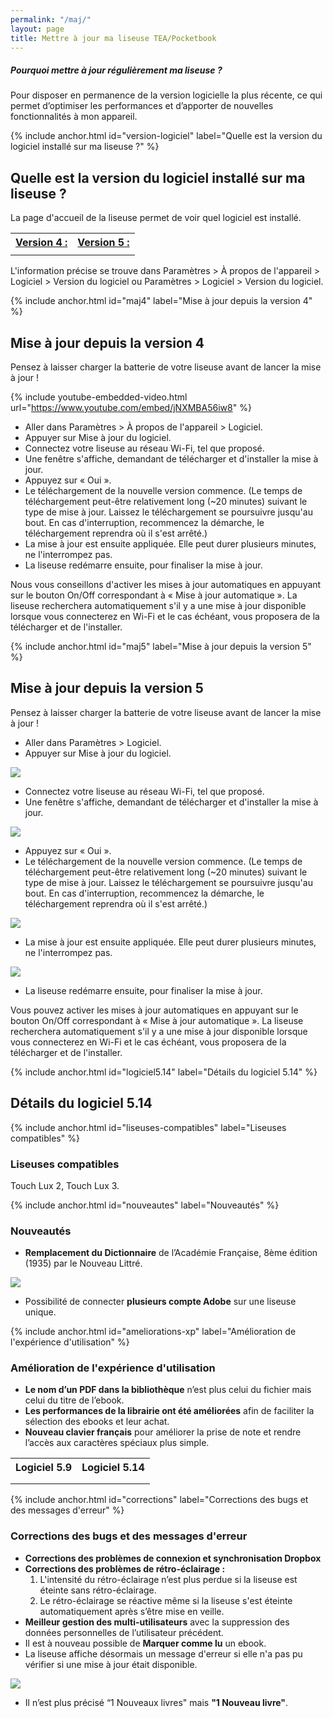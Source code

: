 ```yaml
---
permalink: "/maj/"
layout: page
title: Mettre à jour ma liseuse TEA/Pocketbook
---
```


<div class="protip">
    <h5>Pourquoi mettre à jour régulièrement ma liseuse ?</h5>
    <p>Pour disposer en permanence de la version logicielle la plus récente, ce qui permet d’optimiser les performances et d’apporter de nouvelles fonctionnalités à mon appareil.</p>
</div>

{% include anchor.html id="version-logiciel" label="Quelle est la version du logiciel installé sur ma liseuse ?" %}

## Quelle est la version du logiciel installé sur ma liseuse ?

La page d'accueil de la liseuse permet de voir quel logiciel est installé.

<table class="table table-bordered" style="text-align:center">
    <tr>
        <th><a href="#maj4">Version 4 :</a></th>
        <th><a href="#maj5">Version 5 :</a></th>
    </tr>
    <tr>
        <td><a href="#maj4"><img src="/images/index-info-3.jpg" alt=""></a></td>
        <td><a href="#maj5"><img src="/images/index-info-5.jpg" alt=""></a></td>    </tr>
</table>

L'information précise se trouve dans Paramètres > À propos de l'appareil > Logiciel > Version du logiciel ou Paramètres > Logiciel > Version du logiciel.

{% include anchor.html id="maj4" label="Mise à jour depuis la version 4" %}

## Mise à jour depuis la version 4

<div class="protip"><p>Pensez à laisser charger la batterie de votre liseuse avant de lancer la mise à jour !</p></div>

{% include youtube-embedded-video.html url="https://www.youtube.com/embed/jNXMBA56iw8" %}

- Aller dans Paramètres > À propos de l'appareil > Logiciel.
- Appuyer sur Mise à jour du logiciel.
- Connectez votre liseuse au réseau Wi-Fi, tel que proposé.
- Une fenêtre s'affiche, demandant de télécharger et d'installer la mise à jour.
- Appuyez sur « Oui ».
- Le téléchargement de la nouvelle version commence. (Le temps de téléchargement peut-être relativement long (~20 minutes) suivant le type de mise à jour. Laissez le téléchargement se poursuivre jusqu'au bout. En cas d'interruption, recommencez la démarche, le téléchargement reprendra où il s'est arrêté.)
- La mise à jour est ensuite appliquée. Elle peut durer plusieurs minutes, ne l'interrompez pas.
- La liseuse redémarre ensuite, pour finaliser la mise à jour.

Nous vous conseillons d'activer les mises à jour automatiques en appuyant sur le bouton On/Off correspondant à « Mise à jour automatique ». La liseuse recherchera automatiquement s'il y a une mise à jour disponible lorsque vous connecterez en Wi-Fi et le cas échéant, vous proposera de la télécharger et de l'installer.

{% include anchor.html id="maj5" label="Mise à jour depuis la version 5" %}

## Mise à jour depuis la version 5

<div class="protip"><p>Pensez à laisser charger la batterie de votre liseuse avant de lancer la mise à jour !</p></div>

- Aller dans Paramètres > Logiciel.
- Appuyer sur Mise à jour du logiciel.

![](/images/majv5-1.jpg)

- Connectez votre liseuse au réseau Wi-Fi, tel que proposé.
- Une fenêtre s'affiche, demandant de télécharger et d'installer la mise à jour.

![](/images/majv5-2.jpg)

- Appuyez sur « Oui ».
- Le téléchargement de la nouvelle version commence. (Le temps de téléchargement peut-être relativement long (~20 minutes) suivant le type de mise à jour. Laissez le téléchargement se poursuivre jusqu'au bout. En cas d'interruption, recommencez la démarche, le téléchargement reprendra où il s'est arrêté.)

![](/images/majv5-3.jpg)

- La mise à jour est ensuite appliquée. Elle peut durer plusieurs minutes, ne l'interrompez pas.

![](/images/majv5-5.jpg)

- La liseuse redémarre ensuite, pour finaliser la mise à jour.

Vous pouvez activer les mises à jour automatiques en appuyant sur le bouton On/Off correspondant à « Mise à jour automatique ». La liseuse recherchera automatiquement s'il y a une mise à jour disponible lorsque vous connecterez en Wi-Fi et le cas échéant, vous proposera de la télécharger et de l'installer.

{% include anchor.html id="logiciel5.14" label="Détails du logiciel 5.14" %}

## Détails du logiciel 5.14

{% include anchor.html id="liseuses-compatibles" label="Liseuses compatibles" %}

### Liseuses compatibles

Touch Lux 2, Touch Lux 3.

{% include anchor.html id="nouveautes" label="Nouveautés" %}

### Nouveautés

- **Remplacement du Dictionnaire** de l’Académie Française, 8ème édition (1935) par le Nouveau Littré.

![](/images/5-14-1.jpg)

- Possibilité de connecter **plusieurs compte Adobe** sur une liseuse unique.

{% include anchor.html id="ameliorations-xp" label="Amélioration de l'expérience d'utilisation" %}

### Amélioration de l'expérience d'utilisation

- **Le nom d’un PDF dans la bibliothèque** n’est plus celui du fichier mais celui du titre de l’ebook.
- **Les performances de la librairie ont été améliorées** afin de faciliter la sélection des ebooks et leur achat.
- **Nouveau clavier français** pour améliorer la prise de note et rendre l’accès aux caractères spéciaux plus simple.

<table class="table table-bordered" style="text-align:center">
    <tr>
        <th>Logiciel 5.9</th>
        <th>Logiciel 5.14</th>
    </tr>
    <tr>
        <td><img src="/images/5-14-2.jpg" alt=""></td>
        <td><img src="/images/5-14-4.jpg" alt=""></td>
    </tr>
    <tr>
        <td><img src="/images/5-14-3.jpg" alt=""></td>
        <td><img src="/images/5-14-5.jpg" alt=""></td>
    </tr>
</table>

{% include anchor.html id="corrections" label="Corrections des bugs et des messages d'erreur" %}

### Corrections des bugs et des messages d'erreur
- **Corrections des problèmes de connexion et synchronisation Dropbox**
- **Corrections des problèmes de rétro-éclairage :**
  1. L'intensité du rétro-éclairage n’est plus perdue si la liseuse est éteinte sans rétro-éclairage.
  2. Le rétro-éclairage se réactive même si la liseuse s'est éteinte automatiquement après s’être mise en veille.
- **Meilleur gestion des multi-utilisateurs** avec la suppression des données personnelles de l’utilisateur précédent.
- Il est à nouveau possible de **Marquer comme lu** un ebook.
- La liseuse affiche désormais un message d'erreur si elle n'a pas pu vérifier si une mise à jour était disponible.

![](/images/5-14-6.jpg)

- Il n’est plus précisé “1 Nouveaux livres" mais **"1 Nouveau livre"**.
